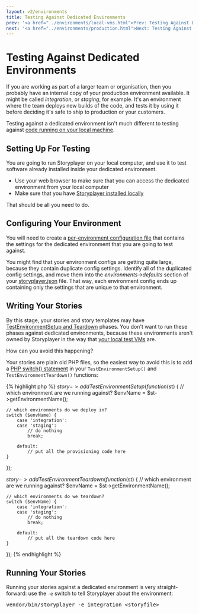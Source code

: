 ```yaml
---
layout: v2/environments
title: Testing Against Dedicated Environments
prev: '<a href="../environments/local-vms.html">Prev: Testing Against Local Virtual Machines</a>'
next: '<a href="../environments/production.html">Next: Testing Against Production</a>'
---
```


# Testing Against Dedicated Environments

If you are working as part of a larger team or organisation, then you probably have an internal copy of your production environment available.  It might be called _integration_, or _staging_, for example.  It's an environment where the team deploys new builds of the code, and tests it by using it before deciding it's safe to ship to production or your customers.

Testing against a dedicated environment isn't much different to testing against [code running on your local machine](your-machine.html).

## Setting Up For Testing

You are going to run Storyplayer on your local computer, and use it to test software already installed inside your dedicated environment.

* Use your web browser to make sure that you can access the dedicated environment from your local computer
* Make sure that you have [Storyplayer installed locally](../installation.html)

That should be all you need to do.

## Configuring Your Environment

You will need to create a [per-environment configuration file](../configuration/environment-config.html) that contains the settings for the dedicated environment that you are going to test against.

You might find that your environment configs are getting quite large, because they contain duplicate config settings.  Identify all of the duplicated config settings, and move them into the _environments->defaults_ section of your [storyplayer.json](../configuration/storyplayer-json.html) file.  That way, each environment config ends up containing only the settings that are unique to that environment.

## Writing Your Stories

By this stage, your stories and story templates may have [TestEnvironmentSetup and Teardown](../stories/test-environment-setup-teardown.html) phases.  You don't want to run these phases against dedicated environments, because these environments aren't owned by Storyplayer in the way that [your local test VMs](local-vms.html) are.

How can you avoid this happening?

Your stories are plain old PHP files, so the easiest way to avoid this is to add a [PHP switch() statement](http://www.php.net/manual/en/control-structures.switch.php) in your `TestEnvironmentSetup()` and `TestEnvironmentTeardown()` functions:

{% highlight php %}
$story->addTestEnvironmentSetup(function($st) {
	// which environment are we running against?
	$envName = $st->getEnvironmentName();

	// which environments do we deploy in?
	switch ($envName) {
		case 'integration':
		case 'staging':
			// do nothing
			break;

		default:
			// put all the provisioning code here
	}
});

$story->addTestEnvironmentTeardown(function($st) {
	// which environment are we running against?
	$envName = $st->getEnvironmentName();

	// which environments do we teardown?
	switch ($envName) {
		case 'integration':
		case 'staging':
			// do nothing
			break;

		default:
			// put all the teardown code here
	}
});
{% endhighlight %}

## Running Your Stories

Running your stories against a dedicated environment is very straight-forward: use the `-e` switch to tell Storyplayer about the environment:

<pre>
vendor/bin/storyplayer -e integration &lt;storyfile&gt;
</pre>
